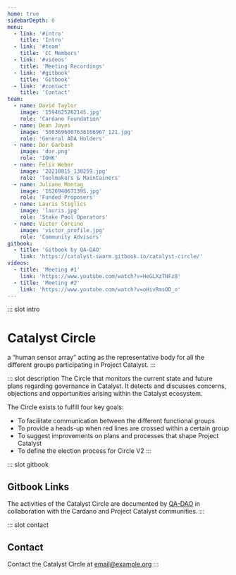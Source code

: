 ```yaml
---
home: true
sidebarDepth: 0
menu:
  - link: '#intro'
    title: 'Intro'
  - link: '#team'
    title: 'CC Members'
  - link: '#videos'
    title: 'Meeting Recordings'
  - link: '#gitbook'
    title: 'Gitbook'
  - link: '#contact'
    title: 'Contact'
team:
  - name: David Taylor
    image: '1594625262145.jpg'
    role: 'Cardano Foundation'
  - name: Dean Jayes
    image: '5003696007636166967_121.jpg'
    role: 'General ADA Holders'
  - name: Dor Garbash
    image: 'dor.png'
    role: 'IOHK'
  - name: Felix Weber
    image: '20210815_130259.jpg'
    role: 'Toolmakers & Maintainers'
  - name: Juliane Montag
    image: '1626940671395.jpg'
    role: 'Funded Proposers'
  - name: Lauris Stiglics
    image: 'lauris.jpg'
    role: 'Stake Pool Operators'
  - name: Victor Corcino
    image: 'victor_profile.jpg'
    role: 'Community Advisors'
gitbook:
  - title: 'Gitbook by QA-DAO'
    link: 'https://catalyst-swarm.gitbook.io/catalyst-circle/'
videos:
  - title: 'Meeting #1'
    link: 'https://www.youtube.com/watch?v=HeGLXzTNFz8'
  - title: 'Meeting #2'
    link: 'https://www.youtube.com/watch?v=oHivRmsOD_o'
---
```

::: slot intro
# Catalyst Circle

a “human sensor array” acting as the representative body for all the different groups participating in Project Catalyst.
:::

::: slot description
The Circle that monitors the current state and future plans regarding governance in Catalyst. It detects and discusses concerns, objections and opportunities arising within the Catalyst ecosystem.


The Circle exists to fulfill four key goals:
- To facilitate communication between the different functional groups
- To provide a heads-up when red lines are crossed within a certain group
- To suggest improvements on plans and processes that shape Project Catalyst
- To define the election process for Circle V2
:::


::: slot gitbook
## Gitbook Links

The activities of the Catalyst Circle are documented by [QA-DAO](https://stephen-rowan.gitbook.io/quality-assurance-dao/) in collaboration with the Cardano and Project Catalyst communities.
:::

::: slot contact
## Contact
Contact the Catalyst Circle at [email@example.org](mailto:email@example.org)
:::
